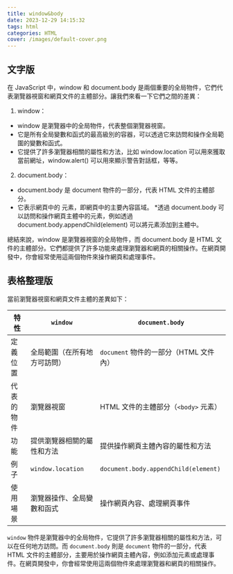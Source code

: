 ```yaml
---
title: window&body
date: 2023-12-29 14:15:32
tags: html
categories: HTML
cover: /images/default-cover.png
---
```


## 文字版

在 JavaScript 中，window 和 document.body 是兩個重要的全局物件，它們代表瀏覽器視窗和網頁文件的主體部分。讓我們來看一下它們之間的差異：

<!-- more -->

1. window：

- window 是瀏覽器中的全局物件，代表整個瀏覽器視窗。
- 它是所有全局變數和函式的最高級別的容器，可以透過它來訪問和操作全局範圍的變數和函式。
- 它提供了許多瀏覽器相關的屬性和方法，比如 window.location 可以用來獲取當前網址，window.alert() 可以用來顯示警告對話框，等等。

2. document.body：

- document.body 是 document 物件的一部分，代表 HTML 文件的主體部分。
- 它表示網頁中的 <body> 元素，即網頁中的主要內容區域。 \*透過 document.body 可以訪問和操作網頁主體中的元素，例如透過 document.body.appendChild(element) 可以將元素添加到主體中。

總結來說，window 是瀏覽器視窗的全局物件，而 document.body 是 HTML 文件的主體部分。它們都提供了許多功能來處理瀏覽器和網頁的相關操作。在網頁開發中，你會經常使用這兩個物件來操作網頁和處理事件。

## 表格整理版

當前瀏覽器視窗和網頁文件主體的差異如下：

| 特性       | `window`                     | `document.body`                        |
| ---------- | ---------------------------- | -------------------------------------- |
| 定義位置   | 全局範圍（在所有地方可訪問） | `document` 物件的一部分（HTML 文件內） |
| 代表的物件 | 瀏覽器視窗                   | HTML 文件的主體部分（`<body>` 元素）   |
| 功能       | 提供瀏覽器相關的屬性和方法   | 提供操作網頁主體內容的屬性和方法       |
| 例子       | `window.location`            | `document.body.appendChild(element)`   |
| 使用場景   | 瀏覽器操作、全局變數和函式   | 操作網頁內容、處理網頁事件             |

`window` 物件是瀏覽器中的全局物件，它提供了許多瀏覽器相關的屬性和方法，可以在任何地方訪問。而 `document.body` 則是 `document` 物件的一部分，代表 HTML 文件的主體部分，主要用於操作網頁主體內容，例如添加元素或處理事件。在網頁開發中，你會經常使用這兩個物件來處理瀏覽器和網頁的相關操作。
